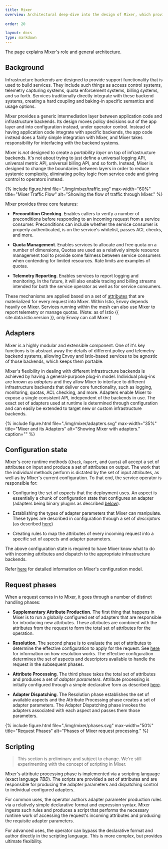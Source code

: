 ```yaml
---
title: Mixer
overview: Architectural deep-dive into the design of Mixer, which provides the policy and control mechanisms within the service mesh.
              
order: 20

layout: docs
type: markdown
---
```


The page explains Mixer's role and general architecture.

## Background

Infrastructure backends are designed to provide support functionality that is used to build services.
They include such things as access control systems, telemetry capturing systems, quota enforcement
systems, billing systems, and so forth. Services traditionally directly integrate with these
backend systems, creating a hard coupling and baking-in specific semantics and usage options.

Mixer provides a generic intermediation layer between application code and infrastructure backends. 
Its design moves policy decisions out of the app layer and into configuration instead, under operator control.
Instead of having application code integrate with specific backends, the app code instead does a fairly simple
integration with Mixer, and Mixer takes responsibility for interfacing with the backend systems.

Mixer is *not* designed to create a _portability layer_ on top of infrastructure backends. It's not about trying to
just define a universal logging API, universal metric API, universal billing API, and so forth. Instead, Mixer is designed to
change the boundaries between layers in order to reduce systemic complexity, eliminating policy logic from service code and giving control
to operators instead.

{% include figure.html
    file="./img/mixer/traffic.svg"
    max-width="60%"
    title="Mixer Traffic Flow"
    alt="Showing the flow of traffic through Mixer."
%}

Mixer provides three core features:

- **Precondition Checking**. Enables callers to verify a number of preconditions before responding to an incoming request from a service consumer. 
Preconditions can include whether the service consumer is properly authenticated, is on the service's whitelist, passes ACL checks, and more.

- **Quota Management**. Enables services to allocate and free quota on a number of dimensions, Quotas are used as a relatively simple resource
management tool to provide some fairness between service consumers when contending for limited resources. Rate limits are
examples of quotas.

- **Telemetry Reporting**. Enables services to report logging and monitoring. In the future, it will also enable tracing and billing
streams intended for both the service operator as well as for service consumers.

These mechanisms are applied based on a set of [attributes](./attributes.html) that are
materialized for every request into Mixer. Within Istio, Envoy depends heavily on Mixer. Services running within the mesh
can also use Mixer to report telemetry or manage quotas. (Note: as of Istio {{ site.data.istio.version }}, only Envoy can call Mixer.)

## Adapters

Mixer is a highly modular and extensible component. One of it's key functions is to abstract
away the details of different policy and telemetry backend systems, allowing Envoy and Istio-based
services to be agnostic of those backends, which keeps them portable.

Mixer's flexibility in dealing with different infrastructure backends is achieved by having a general-purpose
plug-in model. Individual plug-ins are known as *adapters* and they allow
Mixer to interface to different infrastructure backends that deliver core functionality, such as logging, monitoring, quotas, ACL
checking, and more. Adapters enable Mixer to expose a single consistent API, independent of the backends in use.
The exact set of adapters used at runtime is determined through configuration and can easily be extended
to target new or custom infrastructure backends.

{% include figure.html
    file="./img/mixer/adapters.svg"
    max-width="35%"
    title="Mixer and its Adapters"
    alt="Showing Mixer with adapters."
    caption=""
%}

## Configuration state

Mixer's core runtime methods (`Check`, `Report`, and `Quota`) all accept a set of attributes on input and
produce a set of attributes on output. The work that the individual methods perform is dictated by the set of input
attributes, as well as by Mixer's current configuration. To that end, the service operator is responsible
for:

- Configuring the set of *aspects* that the deployment uses. An aspect is essentially a chunk of configuration
state that configures an adapter (adapters being binary plugins as described [below](#adapters)).

- Establishing the types of adapter parameters that Mixer can manipulate. These
types are described in configuration through a set of *descriptors* (as described [here](./mixer-config#descriptors))

- Creating rules to map the attributes of every incoming request into a 
specific set of aspects and adapter parameters.

The above configuration state is required to have Mixer know what to do with incoming attributes
and dispatch to the appropriate infrastructure backends.

Refer [here](./mixer-config.html) for detailed information on Mixer's configuration model.

## Request phases

When a request comes in to Mixer, it goes through a number of distinct handling phases:

- **Supplementary Attribute Production**. The first thing that happens in Mixer is to run a globally configured
set of adapters that are responsible for introducing new attributes. These attributes are combined with the attributes
from the request to form the total set of attributes for the operation.

- **Resolution**. The second phase is to evaluate the set of attributes to determine the effective 
configuration to apply for the request. See [here](./mixer-config.html#resolution) for information on how resolution works. The effective
configuration determines the set of aspects and descriptors available to handle the request in the
subsequent phases.

- **Attribute Processing**. The third phase takes the total set of attributes
and produces a set of *adapter parameters*. Attribute processing is initially
configured through a simple declarative form as described [here](./mixer-config.html).

- **Adapter Dispatching**. The Resolution phase establishes the set of available aspects and the Attribute
Processing phase creates a set of adapter parameters. The Adapter Dispatching phase invokes the adapters
associated with each aspect and passes them those parameters.

{% include figure.html
    file="./img/mixer/phases.svg"
    max-width="50%"
    title="Request Phases"
    alt="Phases of Mixer request processing."
%}

## Scripting

> This section is preliminary and subject to change. We're still experimenting with the concept of scripting in Mixer.

Mixer's attribute processing phase is implemented via a scripting language (exact language *TBD*). 
The scripts are provided a set of attributes and are responsible for producing the adapter parameters and dispatching
control to individual configured adapters.

For common uses, the operator authors adapter parameter production rules via a relatively simple declarative format
and expression syntax. Mixer ingests such rules and produces a script that performs the necessary runtime work
of accessing the request's incoming attributes and producing the requisite adapter parameters.

For advanced uses, the operator can bypass the declarative format and author directly in the scripting
language. This is more complex, but provides ultimate flexibility.
